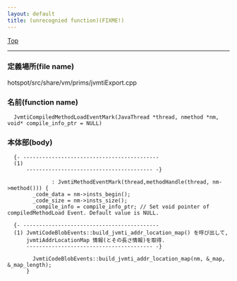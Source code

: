 ```yaml
---
layout: default
title: (unrecognied function)(FIXME!)
---
```

[Top](../index.html)

--- 
### 定義場所(file name)
hotspot/src/share/vm/prims/jvmtiExport.cpp

### 名前(function name)
```
  JvmtiCompiledMethodLoadEventMark(JavaThread *thread, nmethod *nm, void* compile_info_ptr = NULL)
```

### 本体部(body)
```
  {- -------------------------------------------
  (1) 
      ---------------------------------------- -}

	          : JvmtiMethodEventMark(thread,methodHandle(thread, nm->method())) {
	    _code_data = nm->insts_begin();
	    _code_size = nm->insts_size();
	    _compile_info = compile_info_ptr; // Set void pointer of compiledMethodLoad Event. Default value is NULL.

  {- -------------------------------------------
  (1) JvmtiCodeBlobEvents::build_jvmti_addr_location_map() を呼び出して, 
      jvmtiAddrLocationMap 情報(とその長さ情報)を取得.
      ---------------------------------------- -}

	    JvmtiCodeBlobEvents::build_jvmti_addr_location_map(nm, &_map, &_map_length);
	  }
	
```


